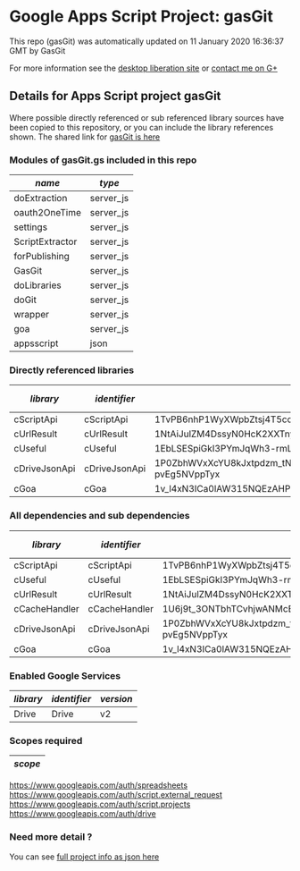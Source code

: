 # Google Apps Script Project: gasGit
This repo (gasGit) was automatically updated on 11 January 2020 16:36:37 GMT by GasGit

For more information see the [desktop liberation site](http://ramblings.mcpher.com/Home/excelquirks/drivesdk/gettinggithubready "desktop liberation") or [contact me on G+](https://plus.google.com/+BruceMcpherson "Bruce McPherson - GDE")
## Details for Apps Script project gasGit
Where possible directly referenced or sub referenced library sources have been copied to this repository, or you can include the library references shown. 
The shared link for [gasGit is here](https://script.google.com/d/1TphrUjRcx5sGlhgkfjB2R9MOZe3cPF7wK1LV8yVNoFCAwRTeNyXVsDFd/edit?usp=sharing "open in the GAS IDE")

### Modules of gasGit.gs included in this repo
*name*|*type*
--- | --- 
doExtraction| server_js
oauth2OneTime| server_js
settings| server_js
ScriptExtractor| server_js
forPublishing| server_js
GasGit| server_js
doLibraries| server_js
doGit| server_js
wrapper| server_js
goa| server_js
appsscript| json
### Directly referenced libraries
*library*|*identifier*|*key*|*version*|*dev mode*|*source*|
--- | --- | --- | --- | --- | --- 
cScriptApi| cScriptApi|1TvPB6nhP1WyXWpbZtsj4T5cqb_RXmzkLh01IqFeDCAhrDul-FlB_be7o|1|no|[here](libraries/cScriptApi "library source")
cUrlResult| cUrlResult|1NtAiJulZM4DssyN0HcK2XXTnykN_Ir2ee2pXV-CT367nKbdbTvRX4pTM|18|no|[here](libraries/cUrlResult "library source")
cUseful| cUseful|1EbLSESpiGkI3PYmJqWh3-rmLkYKAtCNPi1L2YCtMgo2Ut8xMThfJ41Ex|116|no|[here](libraries/cUseful "library source")
cDriveJsonApi| cDriveJsonApi|1P0ZbhWVxXcYU8kJxtpdzm_tNuoBa34NLAubBUgEqsW7-pvEg5NVppTyx|14|no|[here](libraries/cDriveJsonApi "library source")
cGoa| cGoa|1v_l4xN3ICa0lAW315NQEzAHPSoNiFdWHsMEwj2qA5t9cgZ5VWci2Qxv2|30|no|[here](libraries/cGoa "library source")
### All dependencies and sub dependencies
*library*|*identifier*|*key*|*version*|*dev mode*|*source*|
--- | --- | --- | --- | --- | --- 
cScriptApi| cScriptApi|1TvPB6nhP1WyXWpbZtsj4T5cqb_RXmzkLh01IqFeDCAhrDul-FlB_be7o|1|no|[here](libraries/cScriptApi "library source")
cUseful| cUseful|1EbLSESpiGkI3PYmJqWh3-rmLkYKAtCNPi1L2YCtMgo2Ut8xMThfJ41Ex|101|no|[here](libraries/cUseful "library source")
cUrlResult| cUrlResult|1NtAiJulZM4DssyN0HcK2XXTnykN_Ir2ee2pXV-CT367nKbdbTvRX4pTM|18|no|[here](libraries/cUrlResult "library source")
cCacheHandler| cCacheHandler|1U6j9t_3ONTbhTCvhjwANMcEXeHXr4shgzTG0ZrRnDYLcFl3_IH2b2eAY|17|no|[here](libraries/cCacheHandler "library source")
cDriveJsonApi| cDriveJsonApi|1P0ZbhWVxXcYU8kJxtpdzm_tNuoBa34NLAubBUgEqsW7-pvEg5NVppTyx|14|no|[here](libraries/cDriveJsonApi "library source")
cGoa| cGoa|1v_l4xN3ICa0lAW315NQEzAHPSoNiFdWHsMEwj2qA5t9cgZ5VWci2Qxv2|30|no|[here](libraries/cGoa "library source")
### Enabled Google Services
*library*|*identifier*|*version*
--- | --- | --- 
Drive| Drive|v2
### Scopes required
*scope*|
--- |
https://www.googleapis.com/auth/spreadsheets
https://www.googleapis.com/auth/script.external_request
https://www.googleapis.com/auth/script.projects
https://www.googleapis.com/auth/drive
### Need more detail ?
You can see [full project info as json here](info.json)
